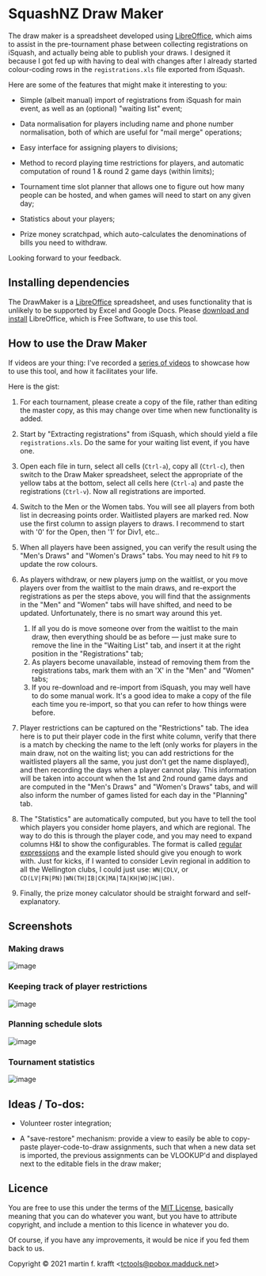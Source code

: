 # SquashNZ Draw Maker

The draw maker is a spreadsheet developed using
[LibreOffice](https://libreoffice.org), which aims to assist in the
pre-tournament phase between collecting registrations on iSquash, and actually
being able to publish your draws. I designed it because I got fed up with
having to deal with changes after I already started colour-coding rows in the
`registrations.xls` file exported from iSquash.

Here are some of the features that might make it interesting to you:

- Simple (albeit manual) import of registrations from iSquash for main event, as well as an (optional) "waiting list" event;

- Data normalisation for players including name and phone number normalisation, both of which are useful for "mail merge" operations;

- Easy interface for assigning players to divisions;

- Method to record playing time restrictions for players, and automatic computation of round 1 & round 2 game days (within limits);

- Tournament time slot planner that allows one to figure out how many people can be hosted, and when games will need to start on any given day;

- Statistics about your players;

- Prize money scratchpad, which auto-calculates the denominations of bills you need to withdraw.

Looking forward to your feedback.

## Installing dependencies

The DrawMaker is a [LibreOffice](https://libreoffice.org) spreadsheet, and uses functionality that is unlikely to be supported by Excel and Google Docs. Please [download and install](https://www.libreoffice.org/get-help/install-howto/) LibreOffice, which is Free Software, to use this tool.

## How to use the Draw Maker

If videos are your thing: I've recorded a [series of
videos](https://vimeo.com/tctools) to showcase how to use this tool, and
how it facilitates your life.

Here is the gist:

1. For each tournament, please create a copy of the file, rather than editing the master copy, as this may change over time when new functionality is added.

2. Start by "Extracting registrations" from iSquash, which should yield a file `registrations.xls`. Do the same for your waiting list event, if you have one.

3. Open each file in turn, select all cells (`Ctrl-a`), copy all (`Ctrl-c`), then switch to the Draw Maker spreadsheet, select the appropriate of the yellow tabs at the bottom, select all cells here (`Ctrl-a`) and paste the registrations (`Ctrl-v`). Now all registrations are imported.

4. Switch to the Men or the Women tabs. You will see all players from both list in decreasing points order. Waitlisted players are marked red. Now use the first column to assign players to draws. I recommend to start with '0' for the Open, then '1' for Div1, etc..

5. When all players have been assigned, you can verify the result using the "Men's Draws" and "Women's Draws" tabs. You may need to hit `F9` to update the row colours.

6. As players withdraw, or new players jump on the waitlist, or you move players over from the waitlist to the main draws, and re-export the registrations as per the steps above, you will find that the assignments in the "Men" and "Women" tabs will have shifted, and need to be updated. Unfortunately, there is no smart way around this yet.

   1. If all you do is move someone over from the waitlist to the main draw, then everything should be as before — just make sure to remove the line in the "Waiting List" tab, and insert it at the right position in the "Registrations" tab;
   2. As players become unavailable, instead of removing them from the registrations tabs, mark them with an 'X' in the "Men" and "Women" tabs;
   3. If you re-download and re-import from iSquash, you may well have to do some manual work. It's a good idea to make a copy of the file each time you re-import, so that you can refer to how things were before.

7. Player restrictions can be captured on the "Restrictions" tab. The idea here is to put their player code in the first white column, verify that there is a match by checking the name to the left (only works for players in the main draw, not on the waiting list; you can add restrictions for the waitlisted players all the same, you just don't get the name displayed), and then recording the days when a player cannot play. This information will be taken into account when the 1st and 2nd round game days and are computed in the "Men's Draws" and "Women's Draws" tabs, and will also inform the number of games listed for each day in the "Planning" tab.

8. The "Statistics" are automatically computed, but you have to tell the tool which players you consider home players, and which are regional. The way to do this is through the player code, and you may need to expand columns H&I to show the configurables. The format is called [regular expressions](https://en.wikipedia.org/wiki/Regular_expression) and the example listed should give you enough to work with. Just for kicks, if I wanted to consider Levin regional in addition to all the Wellington clubs, I could just use: `WN|CDLV`, or `CD(LV|FN|PN)|WN(TH|IB|CK|MA|TA|KH|WO|HC|UH)`.

9. Finally, the prize money calculator should be straight forward and self-explanatory.

## Screenshots

### Making draws

![image](https://user-images.githubusercontent.com/195073/145316546-f6d3913e-8494-4771-b791-0a664d8d3a3b.png)

### Keeping track of player restrictions

![image](https://user-images.githubusercontent.com/195073/145316681-bf492759-9c56-42d8-b29a-66d69987afbe.png)

### Planning schedule slots

![image](https://user-images.githubusercontent.com/195073/134892797-3bab0626-c0d0-4323-96b9-52f178e0f71d.png)

### Tournament statistics

![image](https://user-images.githubusercontent.com/195073/134892672-166f47e6-9d8c-44bf-8e8b-7b539dbe0dfd.png)

## Ideas / To-dos:

- Volunteer roster integration;

- A "save-restore" mechanism: provide a view to easily be able to copy-paste player-code-to-draw assignments, such that when a new data set is imported, the previous assignments can be VLOOKUP'd and displayed next to the editable fiels in the draw maker;

## Licence

You are free to use this under the terms of the [MIT
License](https://mit-license.org/), basically meaning that you can do whatever
you want, but you have to attribute copyright, and include a mention to this
licence in whatever you do.

Of course, if you have any improvements, it would be nice if you fed them back
to us.

Copyright © 2021 martin f. krafft <<tctools@pobox.madduck.net>>
